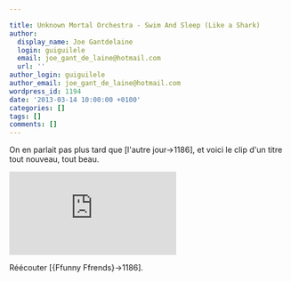 ```yaml
---

title: Unknown Mortal Orchestra - Swim And Sleep (Like a Shark)
author:
  display_name: Joe Gantdelaine
  login: guiguilele
  email: joe_gant_de_laine@hotmail.com
  url: ''
author_login: guiguilele
author_email: joe_gant_de_laine@hotmail.com
wordpress_id: 1194
date: '2013-03-14 10:00:00 +0100'
categories: []
tags: []
comments: []
---
```

On en parlait pas plus tard que [l'autre jour->1186], et voici le clip d'un titre tout nouveau, tout beau.

<iframe src="http://www.youtube.com/embed/E6Niqxw_Yz0" frameborder="0" allowfullscreen></iframe>

Réécouter [{Ffunny Ffrends}->1186].
